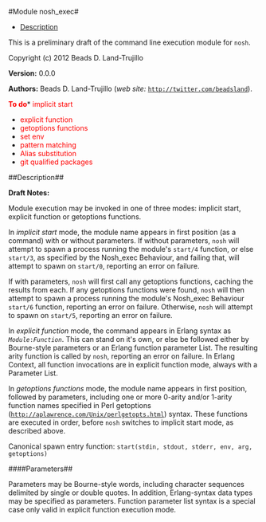

#Module nosh_exec#
* [Description](#description)


This is a preliminary draft of the command line execution module for `nosh`.



Copyright (c) 2012 Beads D. Land-Trujillo

__Version:__ 0.0.0

__Authors:__ Beads D. Land-Trujillo (_web site:_ [`http://twitter.com/beadsland`](http://twitter.com/beadsland)).

__<font color="red">To do</font>__* <font color="red"> implicit start</font>
* <font color="red"> explicit function</font>
* <font color="red"> getoptions functions</font>
* <font color="red"> set env</font>
* <font color="red"> pattern matching</font>
* <font color="red"> Alias substitution</font>
* <font color="red"> git qualified packages</font>
<a name="description"></a>

##Description##




__Draft Notes:__



Module execution may be invoked in one of three modes:  implicit start, explicit function or 
getoptions functions.



In _implicit start_ mode, the module name appears in first position (as a command) with or without parameters.
If without parameters, `nosh` will attempt to spawn a process running the module's `start/4` function,
or else `start/3`, as specified by the Nosh_exec Behaviour, and failing that,
will attempt to spawn on `start/0`, reporting an error on failure.



If with parameters, `nosh` will first call any getoptions functions, caching the results from each.
If any getoptions functions were found, `nosh` will then attempt to spawn a process running the
module's Nosh_exec Behaviour `start/6` function, reporting an error on failure.  Otherwise,
`nosh` will attempt to spawn on `start/5`, reporting an error on failure.



In _explicit function_ mode, the command appears in Erlang syntax as _`Module`_`:`_`Function`_.
This can stand on it's own, or else be followed either by Bourne-style parameters or an Erlang function parameter List.
The resulting arity function is called by `nosh`, reporting an error on failure.  In Erlang Context, 
all function invocations are in explicit function mode, always with a Parameter List.



In _getoptions functions_ mode, the module name appears in first position, followed by
parameters, including one or more 0-arity and/or 1-arity function names specified in Perl getoptions
([`http://aplawrence.com/Unix/perlgetopts.html`](http://aplawrence.com/Unix/perlgetopts.md)) syntax.  These functions are executed in order, before
`nosh` switches to implicit start mode, as described above.



Canonical spawn entry function:  `start(stdin, stdout, stderr, env, arg, getoptions)`



####<a name="Parameters">Parameters</a>##


Parameters may be Bourne-style words, including character sequences delimited by single or double
quotes.  In addition, Erlang-syntax data types may be
specified as parameters.  Function parameter list syntax is a special case only valid in
explicit function execution mode.
